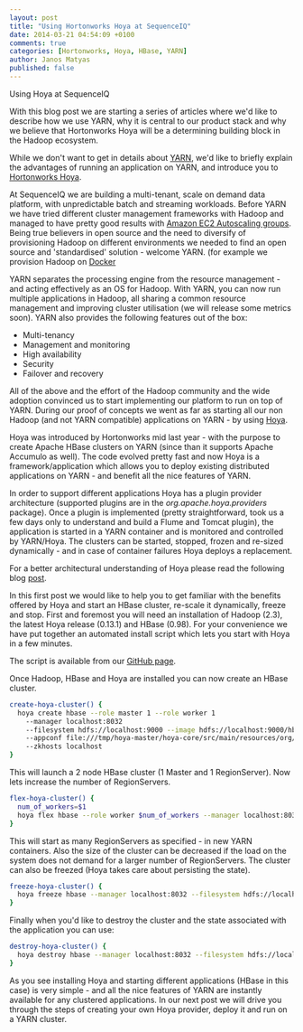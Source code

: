 ```yaml
---
layout: post
title: "Using Hortonworks Hoya at SequenceIQ"
date: 2014-03-21 04:54:09 +0100
comments: true
categories: [Hortonworks, Hoya, HBase, YARN]
author: Janos Matyas
published: false
---
```

Using Hoya at SequenceIQ

With this blog post we are starting a series of articles where we'd like to describe how we use YARN, why it is central to our product stack and why we believe that Hortonworks Hoya will be a determining building block in the Hadoop ecosystem.

While we don't want to get in details about [YARN](http://hortonworks.com/hadoop/yarn/), we'd like to briefly explain the advantages of running an application on YARN, and introduce you to [Hortonworks Hoya](https://github.com/hortonworks/hoya).

At SequenceIQ we are building a multi-tenant, scale on demand data platform, with unpredictable batch and streaming workloads.
Before YARN we have tried different cluster management frameworks with Hadoop and managed to have pretty good results with [Amazon EC2 Autoscaling groups](http://aws.amazon.com/autoscaling/). Being true believers in open source and the need to diversify of provisioning Hadoop on different environments we needed to find an open source and 'standardised' solution - welcome YARN.
(for example we provision Hadoop on [Docker](http://blog.sequenceiq.com/blog/2014/03/19/hadoop-2-dot-3-with-docker/)

YARN separates the processing engine from the resource management - and acting effectively as an OS for Hadoop.
With YARN, you can now run multiple applications in Hadoop, all sharing a common resource management and improving cluster utilisation (we will release some metrics soon).
YARN also provides the following features out of the box:

  * Multi-tenancy
  * Management and monitoring
  * High availability
  * Security
  * Failover and recovery

All of the above and the effort of the Hadoop community and the wide adoption convinced us to start implementing our platform to run on top of YARN.
During our proof of concepts we went as far as starting all our non Hadoop (and not YARN compatible) applications on YARN - by using [Hoya](https://github.com/hortonworks/hoya).

Hoya was introduced by Hortonworks mid last year - with the purpose to create Apache HBase clusters on YARN (since than it supports Apache Accumulo as well).
The code evolved pretty fast and now Hoya is a framework/application which allows you to deploy existing distributed applications on YARN - and benefit all the nice features of YARN.

In order to support different applications Hoya has a plugin provider architecture (supported plugins are in the *org.apache.hoya.providers* package).
Once a plugin is implemented (pretty straightforward, took us a few days only to understand and build a Flume and Tomcat plugin), the application is started in a YARN container and is monitored and controlled by YARN/Hoya.
The clusters can be started, stopped, frozen and re-sized dynamically - and in case of container failures Hoya deploys a replacement.

For a better architectural understanding of Hoya please read the following blog [post](http://hortonworks.com/blog/hoya-hbase-on-yarn-application-architecture/). 

In this first post we would like to help you to get familiar with the benefits offered by Hoya and start an HBase cluster, re-scale it dynamically, freeze and stop.
First and foremost you will need an installation of Hadoop (2.3), the latest Hoya release (0.13.1) and HBase (0.98).
For your convenience we have put together an automated install script which lets you start with Hoya in a few minutes.

The script is available from our [GitHub page](https://github.com/sequenceiq/hoya-docker/blob/master/hoya-centos-install.sh).

Once Hadoop, HBase and Hoya are installed you can now create an HBase cluster.
``` bash
create-hoya-cluster() {
  hoya create hbase --role master 1 --role worker 1
    --manager localhost:8032
    --filesystem hdfs://localhost:9000 --image hdfs://localhost:9000/hbase.tar.gz
    --appconf file:///tmp/hoya-master/hoya-core/src/main/resources/org/apache/hoya/providers/hbase/conf
    --zkhosts localhost
}
```
This will launch a 2 node HBase cluster (1 Master and 1 RegionServer). Now lets increase the number of RegionServers.

``` bash
flex-hoya-cluster() {
  num_of_workers=$1
  hoya flex hbase --role worker $num_of_workers --manager localhost:8032 --filesystem hdfs://localhost:9000
}
```

This will start as many RegionServers as specified - in new YARN containers. Also the size of the cluster can be decreased if the load on the system does not demand for a larger number of RegionServers. The cluster can also be freezed (Hoya takes care about persisting the state).

``` bash
freeze-hoya-cluster() {
  hoya freeze hbase --manager localhost:8032 --filesystem hdfs://localhost:9000
}
```

Finally when you'd like to destroy the cluster and the state associated with the application you can use:

``` bash
destroy-hoya-cluster() {
  hoya destroy hbase --manager localhost:8032 --filesystem hdfs://localhost:9000
}
```
As you see installing Hoya and starting different applications (HBase in this case) is very simple - and all the nice features of YARN are instantly available for any clustered applications.
In our next post we will drive you through the steps of creating your own Hoya provider, deploy it and run on a YARN cluster.
